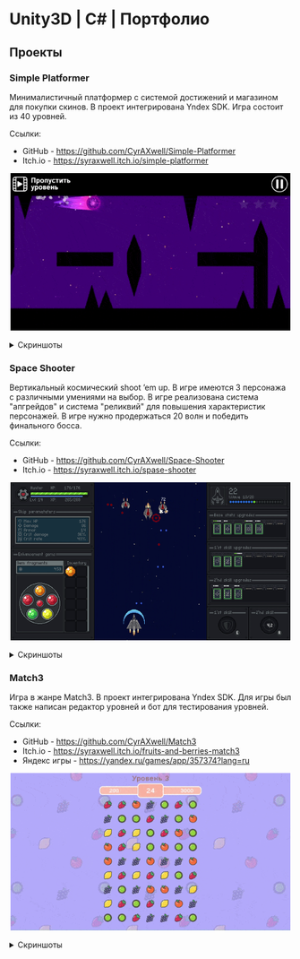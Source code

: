 # Unity3D | C# | Портфолио
## Проекты
### Simple Platformer

Минималистичный платформер с системой достижений и магазином для покупки скинов. В проект интегрирована Yndex SDK. Игра состоит из 40 уровней.

Ссылки:
- GitHub - https://github.com/CyrAXwell/Simple-Platformer
- Itch.io - https://syraxwell.itch.io/simple-platformer

<p align="center">
<img src="resources/Simple-platformer/demo_gameplay.gif" width="500">
</p>
<details>
  <summary>Скриншоты </summary>
  <p align="center">
  <img src="resources/Simple-platformer/achievements.png">
  <img src="resources/Simple-platformer/skins.png">
  <img src="resources/Simple-platformer/levels.png">
  </p>
</details>

### Space Shooter

Вертикальный космический shoot ’em up. В игре имеются 3 персонажа с различными умениями на выбор. В игре реализована система "апгрейдов" и система "реликвий"  для повышения характеристик персонажей. В игре нужно продержаться 20 волн и победить финального босса.

Ссылки:
- GitHub - https://github.com/CyrAXwell/Space-Shooter
- Itch.io - https://syraxwell.itch.io/spase-shooter

<p align="center">
<img src="resources/Space-shooter/demo_gameplay.gif" width="500">
</p>
<details>
  <summary>Скриншоты </summary>
  <p align="center">
  <img src="resources/Space-shooter/characters.png">
  <img src="resources/Space-shooter/upgrades.png">
  <img src="resources/Space-shooter/levels.png">
  </p>
</details>

### Match3

Игра в жанре Match3. В проект интегрирована Yndex SDK. Для игры был также написан редактор уровней и бот для тестирования уровней.

Ссылки:
- GitHub - https://github.com/CyrAXwell/Match3
- Itch.io - https://syraxwell.itch.io/fruits-and-berries-match3
- Яндекс игры - https://yandex.ru/games/app/357374?lang=ru

<p align="center">
<img src="resources/Match3/demo_gameplay.gif" width="500">
</p>
<details>
  <summary>Скриншоты </summary>
  <p align="center">
  <img src="resources/Match3/example_level_1.png">
  <img src="resources/Match3/example_level_2.png">
  <img src="resources/Match3/example_level_3.png">
  </p>
</details>
